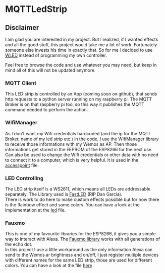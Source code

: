 # MQTTLedStrip

## Disclaimer

I am glad you are interested in my project. But I realized, if I wanted effects and all the good stuff, this project would take me a lot of work. Fortunately someone else invests his time in exactly that. 
So for me I decided to use [WLED](https://github.com/Aircoookie/WLED) instead of programming my own controller. 

Feel free to browse the code and use whatever you may need, but keep in mind all of this will not be updated anymore.

### MQTT Client
This LED strip is controlled by an App (coming soon on github), that sends http requests to a python server running on my raspberry pi. 
The MQTT Broker is on that raspberry pi too, so this way it publishes the MQTT command needed to perform the action.

### WifiManager
As I don't want my Wifi credentials hardcoded (and the ip for the MQTT Broker, name of my led strip etc.) in the code, I use the 
[WifiManager](https://github.com/tzapu/WiFiManager) library to receive those informations with my Wemos as AP. Then those informations get
stored in the EEPROM of the ESP8266 for the next use. </br>
Can also be used to change the Wifi credentials or other data with no need to connect it to a computer, which is very helpful.
It is used in the [accesspoint](/accesspoint.ino) file.

### LED Controlling
The LED strip itself is a WS2811, which means all LEDs are addressable separately. The Library used is 
[FastLED](https://github.com/FastLED/FastLED) (RIP Dan Garcia).</br>
There is work to do here to make custom effects possible but for now there is the Rainbow effect and
some colors.
You can have a look at the implementation at the [led](/led.ino) file.

### Fauxmo
This is one of my favourite libraries for the ESP8266, it gives you a simple way to interact with Alexa.
The [Fauxmo library](https://github.com/n8henrie/fauxmo) works with all generations of the echo dot.</br>
In this project I use a little workaround as the only information Alexa can send to the Wemos ar brightness
and on/off, I just register multiple devices with different names for the same LED strip, those are used
for different colors.
You can have a look at the file [here](/fauxmo.ino)
